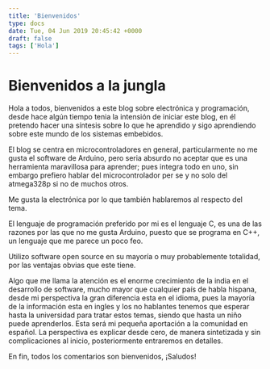 ```yaml
---
title: 'Bienvenidos'
type: docs
date: Tue, 04 Jun 2019 20:45:42 +0000
draft: false
tags: ['Hola']
---
```


# Bienvenidos a la jungla

Hola a todos, bienvenidos a este blog sobre electrónica y programación, desde 
hace algún tiempo tenia la intensión de iniciar este blog, en él pretendo hacer 
una síntesis sobre lo que he aprendido y sigo 
aprendiendo sobre este mundo de los sistemas embebidos. 

El blog se centra en microcontroladores en general, particularmente no me gusta
 el software de Arduino, pero seria absurdo no aceptar que es una
herramienta maravillosa para aprender; pues integra todo en uno, sin 
embargo prefiero hablar del microcontrolador per se y no solo del atmega328p si 
no de muchos otros. 

Me gusta la electrónica por lo que también hablaremos al respecto del tema.

El lenguaje de programación preferido por mi es el lenguaje 
C, es una de las razones por las que no me gusta Arduino, puesto que se 
programa en C++, un lenguaje que me parece un poco feo.

Utilizo software open source en su mayoría o muy probablemente totalidad, por 
las ventajas obvias que este tiene.

 Algo que me llama la atención es el enorme crecimiento de la india en el 
desarrollo de software, mucho mayor que cualquier país de habla hispana, desde 
mi perspectiva la gran diferencia esta en el idioma, pues la mayoría de la 
información esta en ingles y los no hablantes tenemos que esperar hasta la
 universidad para tratar estos temas, siendo que hasta un niño puede 
aprenderlos. Esta será mi pequeña aportación a la comunidad en español. La
 perspectiva es explicar desde cero, de manera sintetizada y sin complicaciones
 al inicio, posteriormente entraremos en detalles.

En fin, todos los comentarios son bienvenidos, ¡Saludos!
